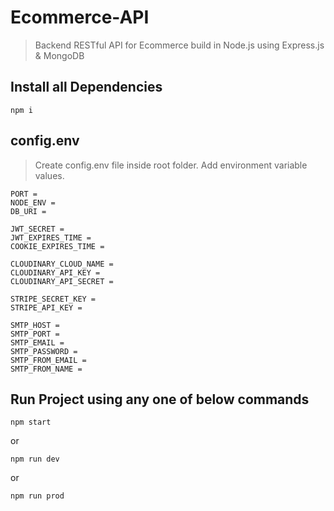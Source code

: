 # Ecommerce-API
>Backend RESTful API for Ecommerce build in Node.js using Express.js & MongoDB

## Install all Dependencies
```
npm i
```
## config.env
>Create config.env file inside root folder. Add environment variable values.
```
PORT =
NODE_ENV =
DB_URI = 

JWT_SECRET =
JWT_EXPIRES_TIME =
COOKIE_EXPIRES_TIME =

CLOUDINARY_CLOUD_NAME =
CLOUDINARY_API_KEY =
CLOUDINARY_API_SECRET =

STRIPE_SECRET_KEY =
STRIPE_API_KEY =

SMTP_HOST =
SMTP_PORT =
SMTP_EMAIL =
SMTP_PASSWORD =
SMTP_FROM_EMAIL =
SMTP_FROM_NAME =
```
## Run Project using any one of below commands
```
npm start
```
or
```
npm run dev
```
or
```
npm run prod
```
